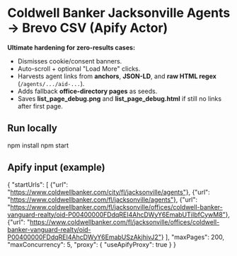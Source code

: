 # Coldwell Banker Jacksonville Agents → Brevo CSV (Apify Actor)

**Ultimate hardening for zero-results cases:**
- Dismisses cookie/consent banners.
- Auto-scroll + optional "Load More" clicks.
- Harvests agent links from **anchors**, **JSON-LD**, and **raw HTML regex** (`/agents/.../aid-...`).
- Adds fallback **office-directory pages** as seeds.
- Saves **list_page_debug.png** and **list_page_debug.html** if still no links after first page.

## Run locally
npm install
npm start

## Apify input (example)
{
  "startUrls": [
    {"url": "https://www.coldwellbanker.com/city/fl/jacksonville/agents"},
    {"url": "https://www.coldwellbanker.com/fl/jacksonville/agents"},
    {"url": "https://www.coldwellbanker.com/fl/jacksonville/offices/coldwell-banker-vanguard-realty/oid-P00400000FDdqREI4AhcDWyY6EmabUTiIbfCywM8"},
    {"url": "https://www.coldwellbanker.com/fl/jacksonville/offices/coldwell-banker-vanguard-realty/oid-P00400000FDdqREI4AhcDWyY6EmabUSzAkjhivJ2"}
  ],
  "maxPages": 200,
  "maxConcurrency": 5,
  "proxy": { "useApifyProxy": true }
}
